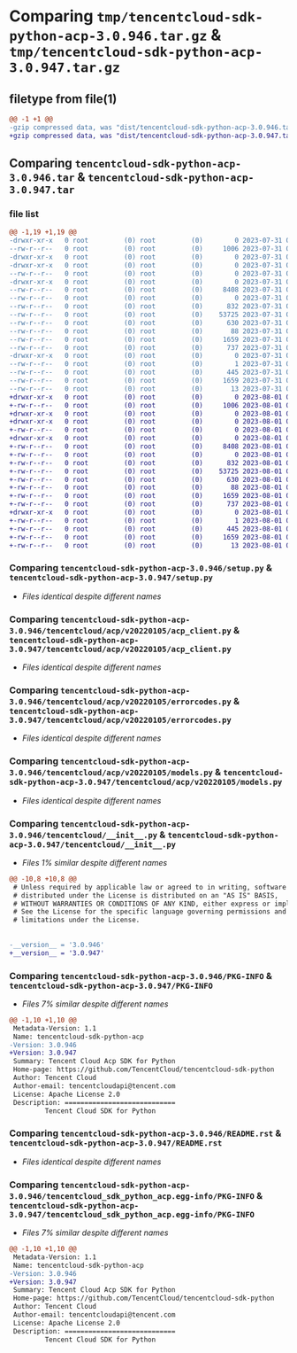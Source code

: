 # Comparing `tmp/tencentcloud-sdk-python-acp-3.0.946.tar.gz` & `tmp/tencentcloud-sdk-python-acp-3.0.947.tar.gz`

## filetype from file(1)

```diff
@@ -1 +1 @@
-gzip compressed data, was "dist/tencentcloud-sdk-python-acp-3.0.946.tar", last modified: Mon Jul 31 00:17:55 2023, max compression
+gzip compressed data, was "dist/tencentcloud-sdk-python-acp-3.0.947.tar", last modified: Tue Aug  1 00:18:04 2023, max compression
```

## Comparing `tencentcloud-sdk-python-acp-3.0.946.tar` & `tencentcloud-sdk-python-acp-3.0.947.tar`

### file list

```diff
@@ -1,19 +1,19 @@
-drwxr-xr-x   0 root         (0) root         (0)        0 2023-07-31 00:17:55.000000 tencentcloud-sdk-python-acp-3.0.946/
--rw-r--r--   0 root         (0) root         (0)     1006 2023-07-31 00:17:55.000000 tencentcloud-sdk-python-acp-3.0.946/setup.py
-drwxr-xr-x   0 root         (0) root         (0)        0 2023-07-31 00:17:55.000000 tencentcloud-sdk-python-acp-3.0.946/tencentcloud/
-drwxr-xr-x   0 root         (0) root         (0)        0 2023-07-31 00:17:55.000000 tencentcloud-sdk-python-acp-3.0.946/tencentcloud/acp/
--rw-r--r--   0 root         (0) root         (0)        0 2023-07-31 00:17:55.000000 tencentcloud-sdk-python-acp-3.0.946/tencentcloud/acp/__init__.py
-drwxr-xr-x   0 root         (0) root         (0)        0 2023-07-31 00:17:55.000000 tencentcloud-sdk-python-acp-3.0.946/tencentcloud/acp/v20220105/
--rw-r--r--   0 root         (0) root         (0)     8408 2023-07-31 00:17:55.000000 tencentcloud-sdk-python-acp-3.0.946/tencentcloud/acp/v20220105/acp_client.py
--rw-r--r--   0 root         (0) root         (0)        0 2023-07-31 00:17:55.000000 tencentcloud-sdk-python-acp-3.0.946/tencentcloud/acp/v20220105/__init__.py
--rw-r--r--   0 root         (0) root         (0)      832 2023-07-31 00:17:55.000000 tencentcloud-sdk-python-acp-3.0.946/tencentcloud/acp/v20220105/errorcodes.py
--rw-r--r--   0 root         (0) root         (0)    53725 2023-07-31 00:17:55.000000 tencentcloud-sdk-python-acp-3.0.946/tencentcloud/acp/v20220105/models.py
--rw-r--r--   0 root         (0) root         (0)      630 2023-07-31 00:17:55.000000 tencentcloud-sdk-python-acp-3.0.946/tencentcloud/__init__.py
--rw-r--r--   0 root         (0) root         (0)       88 2023-07-31 00:17:55.000000 tencentcloud-sdk-python-acp-3.0.946/setup.cfg
--rw-r--r--   0 root         (0) root         (0)     1659 2023-07-31 00:17:55.000000 tencentcloud-sdk-python-acp-3.0.946/PKG-INFO
--rw-r--r--   0 root         (0) root         (0)      737 2023-07-31 00:17:55.000000 tencentcloud-sdk-python-acp-3.0.946/README.rst
-drwxr-xr-x   0 root         (0) root         (0)        0 2023-07-31 00:17:55.000000 tencentcloud-sdk-python-acp-3.0.946/tencentcloud_sdk_python_acp.egg-info/
--rw-r--r--   0 root         (0) root         (0)        1 2023-07-31 00:17:55.000000 tencentcloud-sdk-python-acp-3.0.946/tencentcloud_sdk_python_acp.egg-info/dependency_links.txt
--rw-r--r--   0 root         (0) root         (0)      445 2023-07-31 00:17:55.000000 tencentcloud-sdk-python-acp-3.0.946/tencentcloud_sdk_python_acp.egg-info/SOURCES.txt
--rw-r--r--   0 root         (0) root         (0)     1659 2023-07-31 00:17:55.000000 tencentcloud-sdk-python-acp-3.0.946/tencentcloud_sdk_python_acp.egg-info/PKG-INFO
--rw-r--r--   0 root         (0) root         (0)       13 2023-07-31 00:17:55.000000 tencentcloud-sdk-python-acp-3.0.946/tencentcloud_sdk_python_acp.egg-info/top_level.txt
+drwxr-xr-x   0 root         (0) root         (0)        0 2023-08-01 00:18:04.000000 tencentcloud-sdk-python-acp-3.0.947/
+-rw-r--r--   0 root         (0) root         (0)     1006 2023-08-01 00:18:04.000000 tencentcloud-sdk-python-acp-3.0.947/setup.py
+drwxr-xr-x   0 root         (0) root         (0)        0 2023-08-01 00:18:04.000000 tencentcloud-sdk-python-acp-3.0.947/tencentcloud/
+drwxr-xr-x   0 root         (0) root         (0)        0 2023-08-01 00:18:04.000000 tencentcloud-sdk-python-acp-3.0.947/tencentcloud/acp/
+-rw-r--r--   0 root         (0) root         (0)        0 2023-08-01 00:18:04.000000 tencentcloud-sdk-python-acp-3.0.947/tencentcloud/acp/__init__.py
+drwxr-xr-x   0 root         (0) root         (0)        0 2023-08-01 00:18:04.000000 tencentcloud-sdk-python-acp-3.0.947/tencentcloud/acp/v20220105/
+-rw-r--r--   0 root         (0) root         (0)     8408 2023-08-01 00:18:04.000000 tencentcloud-sdk-python-acp-3.0.947/tencentcloud/acp/v20220105/acp_client.py
+-rw-r--r--   0 root         (0) root         (0)        0 2023-08-01 00:18:04.000000 tencentcloud-sdk-python-acp-3.0.947/tencentcloud/acp/v20220105/__init__.py
+-rw-r--r--   0 root         (0) root         (0)      832 2023-08-01 00:18:04.000000 tencentcloud-sdk-python-acp-3.0.947/tencentcloud/acp/v20220105/errorcodes.py
+-rw-r--r--   0 root         (0) root         (0)    53725 2023-08-01 00:18:04.000000 tencentcloud-sdk-python-acp-3.0.947/tencentcloud/acp/v20220105/models.py
+-rw-r--r--   0 root         (0) root         (0)      630 2023-08-01 00:18:04.000000 tencentcloud-sdk-python-acp-3.0.947/tencentcloud/__init__.py
+-rw-r--r--   0 root         (0) root         (0)       88 2023-08-01 00:18:04.000000 tencentcloud-sdk-python-acp-3.0.947/setup.cfg
+-rw-r--r--   0 root         (0) root         (0)     1659 2023-08-01 00:18:04.000000 tencentcloud-sdk-python-acp-3.0.947/PKG-INFO
+-rw-r--r--   0 root         (0) root         (0)      737 2023-08-01 00:18:04.000000 tencentcloud-sdk-python-acp-3.0.947/README.rst
+drwxr-xr-x   0 root         (0) root         (0)        0 2023-08-01 00:18:04.000000 tencentcloud-sdk-python-acp-3.0.947/tencentcloud_sdk_python_acp.egg-info/
+-rw-r--r--   0 root         (0) root         (0)        1 2023-08-01 00:18:04.000000 tencentcloud-sdk-python-acp-3.0.947/tencentcloud_sdk_python_acp.egg-info/dependency_links.txt
+-rw-r--r--   0 root         (0) root         (0)      445 2023-08-01 00:18:04.000000 tencentcloud-sdk-python-acp-3.0.947/tencentcloud_sdk_python_acp.egg-info/SOURCES.txt
+-rw-r--r--   0 root         (0) root         (0)     1659 2023-08-01 00:18:04.000000 tencentcloud-sdk-python-acp-3.0.947/tencentcloud_sdk_python_acp.egg-info/PKG-INFO
+-rw-r--r--   0 root         (0) root         (0)       13 2023-08-01 00:18:04.000000 tencentcloud-sdk-python-acp-3.0.947/tencentcloud_sdk_python_acp.egg-info/top_level.txt
```

### Comparing `tencentcloud-sdk-python-acp-3.0.946/setup.py` & `tencentcloud-sdk-python-acp-3.0.947/setup.py`

 * *Files identical despite different names*

### Comparing `tencentcloud-sdk-python-acp-3.0.946/tencentcloud/acp/v20220105/acp_client.py` & `tencentcloud-sdk-python-acp-3.0.947/tencentcloud/acp/v20220105/acp_client.py`

 * *Files identical despite different names*

### Comparing `tencentcloud-sdk-python-acp-3.0.946/tencentcloud/acp/v20220105/errorcodes.py` & `tencentcloud-sdk-python-acp-3.0.947/tencentcloud/acp/v20220105/errorcodes.py`

 * *Files identical despite different names*

### Comparing `tencentcloud-sdk-python-acp-3.0.946/tencentcloud/acp/v20220105/models.py` & `tencentcloud-sdk-python-acp-3.0.947/tencentcloud/acp/v20220105/models.py`

 * *Files identical despite different names*

### Comparing `tencentcloud-sdk-python-acp-3.0.946/tencentcloud/__init__.py` & `tencentcloud-sdk-python-acp-3.0.947/tencentcloud/__init__.py`

 * *Files 1% similar despite different names*

```diff
@@ -10,8 +10,8 @@
 # Unless required by applicable law or agreed to in writing, software
 # distributed under the License is distributed on an "AS IS" BASIS,
 # WITHOUT WARRANTIES OR CONDITIONS OF ANY KIND, either express or implied.
 # See the License for the specific language governing permissions and
 # limitations under the License.
 
 
-__version__ = '3.0.946'
+__version__ = '3.0.947'
```

### Comparing `tencentcloud-sdk-python-acp-3.0.946/PKG-INFO` & `tencentcloud-sdk-python-acp-3.0.947/PKG-INFO`

 * *Files 7% similar despite different names*

```diff
@@ -1,10 +1,10 @@
 Metadata-Version: 1.1
 Name: tencentcloud-sdk-python-acp
-Version: 3.0.946
+Version: 3.0.947
 Summary: Tencent Cloud Acp SDK for Python
 Home-page: https://github.com/TencentCloud/tencentcloud-sdk-python
 Author: Tencent Cloud
 Author-email: tencentcloudapi@tencent.com
 License: Apache License 2.0
 Description: ============================
         Tencent Cloud SDK for Python
```

### Comparing `tencentcloud-sdk-python-acp-3.0.946/README.rst` & `tencentcloud-sdk-python-acp-3.0.947/README.rst`

 * *Files identical despite different names*

### Comparing `tencentcloud-sdk-python-acp-3.0.946/tencentcloud_sdk_python_acp.egg-info/PKG-INFO` & `tencentcloud-sdk-python-acp-3.0.947/tencentcloud_sdk_python_acp.egg-info/PKG-INFO`

 * *Files 7% similar despite different names*

```diff
@@ -1,10 +1,10 @@
 Metadata-Version: 1.1
 Name: tencentcloud-sdk-python-acp
-Version: 3.0.946
+Version: 3.0.947
 Summary: Tencent Cloud Acp SDK for Python
 Home-page: https://github.com/TencentCloud/tencentcloud-sdk-python
 Author: Tencent Cloud
 Author-email: tencentcloudapi@tencent.com
 License: Apache License 2.0
 Description: ============================
         Tencent Cloud SDK for Python
```

